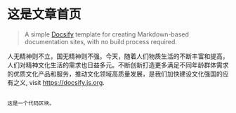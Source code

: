 # 这是文章首页

> A simple [Docsify](https://github.com/docsifyjs/docsify/) template for creating Markdown-based documentation sites, with no build process required.

人无精神则不立，国无精神则不强。今天，随着人们物质生活的不断丰富和提高，人们对精神文化生活的需求也日益多元。不断创新打造更多满足不同年龄群体需求的优质文化产品和服务，推动文化领域高质量发展，是我们加快建设文化强国的应有之义, visit https://docsify.js.org.
```

这是一个代码区块。

```   
